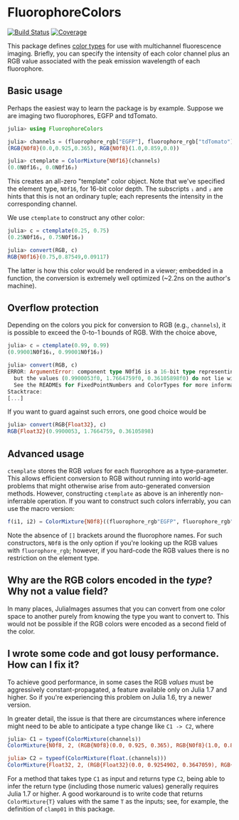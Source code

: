 # FluorophoreColors

[![Build Status](https://github.com/JuliaImages/FluorophoreColors.jl/actions/workflows/CI.yml/badge.svg?branch=main)](https://github.com/JuliaImages/FluorophoreColors.jl/actions/workflows/CI.yml?query=branch%3Amain)
[![Coverage](https://codecov.io/gh/JuliaImages/FluorophoreColors.jl/branch/main/graph/badge.svg)](https://codecov.io/gh/JuliaImages/FluorophoreColors.jl)

This package defines [color types](https://github.com/JuliaGraphics/ColorTypes.jl) for use with multichannel fluorescence imaging. Briefly, you can specify the intensity of each color channel plus an RGB value associated with the peak emission
wavelength of each fluorophore.

## Basic usage

Perhaps the easiest way to learn the package is by example. Suppose we are imaging two fluorophores, EGFP and tdTomato.

```julia
julia> using FluorophoreColors

julia> channels = (fluorophore_rgb["EGFP"], fluorophore_rgb["tdTomato"])
(RGB{N0f8}(0.0,0.925,0.365), RGB{N0f8}(1.0,0.859,0.0))

julia> ctemplate = ColorMixture{N0f16}(channels)
(0.0N0f16₁, 0.0N0f16₂)
```

This creates an all-zero "template" color object. Note that we've specified the element type, `N0f16`, for 16-bit color depth.
The subscripts `₁` and `₂` are hints that this is not an ordinary tuple; each represents the intensity in the corresponding channel.

We use `ctemplate` to construct any other color:

```julia
julia> c = ctemplate(0.25, 0.75)
(0.25N0f16₁, 0.75N0f16₂)

julia> convert(RGB, c)
RGB{N0f16}(0.75,0.87549,0.09117)
```

The latter is how this color would be rendered in a viewer; embedded in a function, the conversion is extremely well optimized (~2.2ns on the author's machine).

## Overflow protection

Depending on the colors you pick for conversion to RGB (e.g., `channels`), it is possible to exceed the 0-to-1 bounds of RGB.
With the choice above,

```julia
julia> c = ctemplate(0.99, 0.99)
(0.99001N0f16₁, 0.99001N0f16₂)

julia> convert(RGB, c)
ERROR: ArgumentError: component type N0f16 is a 16-bit type representing 65536 values from 0.0 to 1.0,
  but the values (0.9900053f0, 1.7664759f0, 0.36105898f0) do not lie within this range.
  See the READMEs for FixedPointNumbers and ColorTypes for more information.
Stacktrace:
[...]
```

If you want to guard against such errors, one good choice would be

```julia
julia> convert(RGB{Float32}, c)
RGB{Float32}(0.9900053, 1.7664759, 0.36105898)
```

## Advanced usage

`ctemplate` stores the RGB *values* for each fluorophore as a type-parameter. This allows efficient conversion to RGB
without running into world-age problems that might otherwise arise from auto-generated conversion methods.
However, constructing `ctemplate` as above is an inherently non-inferrable operation. If you want to construct such colors
inferrably, you can use the macro version:

```julia
f(i1, i2) = ColorMixture{N0f8}((fluorophore_rgb"EGFP", fluorophore_rgb"tdTomato"), (i1, i2))
```

Note the absence of `[]` brackets around the fluorophore names. For such constructors, `N0f8` is the only option if you're
looking up the RGB values with `fluorophore_rgb`; however, if you hard-code the RGB values there is no restriction
on the element type.

## Why are the RGB colors encoded in the *type*? Why not a value field?

In many places, JuliaImages assumes that you can convert from one color space to another purely from knowing the type you want to convert to. This would not be possible if the RGB colors were encoded as a second field of the color.

## I wrote some code and got lousy performance. How can I fix it?

To achieve good performance, in some cases the RGB *values* must be aggressively constant-propagated, a feature available only on Julia 1.7 and higher. So if you're experiencing this problem on Julia 1.6, try a newer version.

In greater detail, the issue is that there are circumstances where inference might need to be able to anticipate a type change like `C1 -> C2`, where

```julia
julia> C1 = typeof(ColorMixture(channels))
ColorMixture{N0f8, 2, (RGB{N0f8}(0.0, 0.925, 0.365), RGB{N0f8}(1.0, 0.859, 0.0))}

julia> C2 = typeof(ColorMixture(float.(channels)))
ColorMixture{Float32, 2, (RGB{Float32}(0.0, 0.9254902, 0.3647059), RGB{Float32}(1.0, 0.85882354, 0.0))}
```

For a method that takes type `C1` as input and returns type `C2`, being able to infer the return type (including those numeric values) generally requires Julia 1.7 or higher.
A good workaround is to write code that returns `ColorMixture{T}` values with the same `T` as the inputs; see, for example, the definition of `clamp01` in this package.

